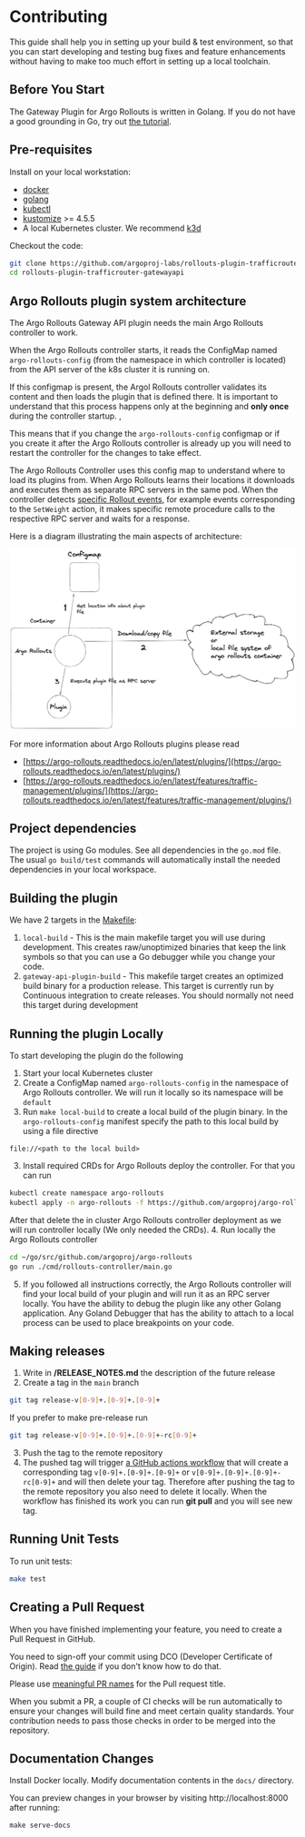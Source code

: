 # Contributing

This guide shall help you in setting up your build & test environment, so that you can start developing and testing bug fixes and feature enhancements without having to make too much effort in setting up a local toolchain.

## Before You Start
The Gateway Plugin for Argo Rollouts is written in Golang. If you do not have a good grounding in Go, try out [the tutorial](https://tour.golang.org/).

## Pre-requisites

Install on your local workstation:

* [docker](https://docs.docker.com/install/#supported-platforms)
* [golang](https://golang.org/)
* [kubectl](https://kubernetes.io/docs/tasks/tools/#kubectl)
* [kustomize](https://github.com/kubernetes-sigs/kustomize/releases) >= 4.5.5
* A local Kubernetes cluster. We recommend [k3d](https://k3d.io/) 


Checkout the code:

```bash
git clone https://github.com/argoproj-labs/rollouts-plugin-trafficrouter-gatewayapi.git
cd rollouts-plugin-trafficrouter-gatewayapi
```

## Argo Rollouts plugin system architecture

The Argo Rollouts Gateway API plugin needs the main Argo Rollouts controller to work. 

When the Argo Rollouts controller starts, it reads the ConfigMap named `argo-rollouts-config` (from the namespace in which controller is located) from the API server of the k8s cluster it is running on.

If this configmap is present, the Argol Rollouts controller validates its content and then loads the plugin that is defined there. It is important to understand that this process happens only at the beginning and **only once** during the controller startup. ,

This means that if you change the `argo-rollouts-config` configmap or if you create it after the Argo Rollouts controller is already up you will need to restart the controller for the changes to take effect. 

The Argo Rollouts Controller uses this config map to understand where to load its plugins from. When Argo Rollouts learns their locations it downloads and executes them as separate RPC servers in the same pod. When the controller detects [specific Rollout events](https://argo-rollouts.readthedocs.io/en/stable/features/specification/), for example events corresponding to the `SetWeight` action, it makes specific remote procedure calls to the respective RPC server and waits for a response. 

Here is a diagram illustrating the main aspects of architecture:

![Argo rollouts plugin system architecture](./images/contributing/argo-rollouts-plugin-system-architecture.png)

For more information about Argo Rollouts plugins please read

* [https://argo-rollouts.readthedocs.io/en/latest/plugins/](https://argo-rollouts.readthedocs.io/en/latest/plugins/)
* [https://argo-rollouts.readthedocs.io/en/latest/features/traffic-management/plugins/](https://argo-rollouts.readthedocs.io/en/latest/features/traffic-management/plugins/)


## Project dependencies

The project is using Go modules. 
See all dependencies in the `go.mod` file. The usual `go build/test` commands will automatically install the needed dependencies in your local workspace.

## Building the plugin

We have 2 targets in the [Makefile](https://github.com/argoproj-labs/rollouts-plugin-trafficrouter-gatewayapi/blob/main/Makefile):

1. `local-build` - This is the main makefile target you will use during development. This creates raw/unoptimized binaries that keep the link symbols so that you can use a Go debugger while you change your code.
2. `gateway-api-plugin-build` - This makefile target creates an optimized build binary for a production release. This target is currently run by Continuous integration to create releases. You should normally not need this target during development


## Running the plugin Locally

To start developing the plugin do the following


1. Start your local Kubernetes cluster
1. Create a ConfigMap named `argo-rollouts-config` in the namespace of Argo Rollouts controller. We will run it locally so its namespace will be `default`
2. Run `make local-build` to create a local build of the plugin binary. In the `argo-rollouts-config` manifest specify the path to this local build by using a file directive
```
file://<path to the local build>
```
3. Install required CRDs for Argo Rollouts deploy the controller. For that you can run
```bash
kubectl create namespace argo-rollouts
kubectl apply -n argo-rollouts -f https://github.com/argoproj/argo-rollouts/releases/latest/download/install.yaml
```
After that delete the in cluster Argo Rollouts controller deployment as we will run controller locally (We only needed the CRDs).
4. Run locally the Argo Rollouts controller
```bash
cd ~/go/src/github.com/argoproj/argo-rollouts
go run ./cmd/rollouts-controller/main.go
```
5. If you followed all instructions correctly, the Argo Rollouts controller will find your local build of your plugin and will run it as an RPC server locally. You have the ability to debug the plugin like any other Golang application. Any Goland Debugger that has the ability to attach to a local process can be used to place breakpoints on your code.

## Making releases

1. Write in **/RELEASE_NOTES.md** the description of the future release
2. Create a tag in the `main` branch 
```bash
git tag release-v[0-9]+.[0-9]+.[0-9]+
```
If you prefer to make pre-release run
```bash
git tag release-v[0-9]+.[0-9]+.[0-9]+-rc[0-9]+
```
3. Push the tag to the remote repository
4. The pushed tag will trigger [a GitHub actions workflow](https://github.com/argoproj-labs/rollouts-plugin-trafficrouter-gatewayapi/blob/main/.github/workflows/release.yaml) that will create a corresponding tag `v[0-9]+.[0-9]+.[0-9]+` or `v[0-9]+.[0-9]+.[0-9]+-rc[0-9]+` and will then delete your tag. Therefore after pushing the tag to the remote repository you also need to delete it locally. When the workflow has finished its work you can run **git pull** and you will see new tag.

## Running Unit Tests

To run unit tests:
```bash
make test
```

<!-- ## Running E2E tests -->

<!-- The end-to-end tests need to run against a kubernetes cluster with the Argo Rollouts controller
running. The rollout controller can be started with the command:

```
make start-e2e
```

Start and prepare your cluster for e2e tests:

```
k3d cluster create
kubectl create ns argo-rollouts
kubectl apply -k manifests/crds
kubectl apply -f test/e2e/crds
```

Then run the e2e tests:

```
make test-e2e
```

To run a subset of e2e tests, you need to specify the suite with `-run`, and the specific test regex with `-testify.m`.

```
E2E_TEST_OPTIONS="-run 'TestCanarySuite' -testify.m 'TestCanaryScaleDownOnAbortNoTrafficRouting'" make test-e2e 
``` -->

## Creating a Pull Request

When you have finished implementing your feature, you need to create a Pull Request in GitHub.

You need to sign-off your commit using DCO (Developer Certificate of Origin). Read [the guide](https://github.com/src-d/guide/blob/master/developer-community/fix-DCO.md) if you don't know how to do that.

Please use [meaningful PR names](https://www.conventionalcommits.org/en/v1.0.0/) for the Pull request title.

When you submit a PR, a couple of CI checks will be run automatically to ensure your changes will build fine and meet certain quality standards. Your contribution needs to pass those checks in order to be merged into the repository.


## Documentation Changes

Install Docker locally.
Modify documentation contents in the `docs/` directory.

You can preview changes in your browser by visiting http://localhost:8000 after running:

```shell
make serve-docs
```

<!-- To publish changes, run:

```shell
make release-docs
``` -->
